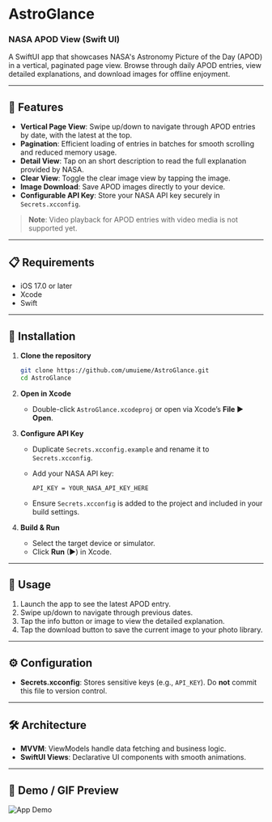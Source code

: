 # AstroGlance
### NASA APOD View (Swift UI)

A SwiftUI app that showcases NASA's Astronomy Picture of the Day (APOD) in a vertical, paginated page view. Browse through daily APOD entries, view detailed explanations, and download images for offline enjoyment.

---

## 🚀 Features

* **Vertical Page View**: Swipe up/down to navigate through APOD entries by date, with the latest at the top.
* **Pagination**: Efficient loading of entries in batches for smooth scrolling and reduced memory usage.
* **Detail View**: Tap on an short description to read the full explanation provided by NASA.
* **Clear View**: Toggle the clear image view by tapping the image.
* **Image Download**: Save APOD images directly to your device.
* **Configurable API Key**: Store your NASA API key securely in `Secrets.xcconfig`.

> **Note**: Video playback for APOD entries with video media is not supported yet.

---

## 📋 Requirements

* iOS 17.0 or later
* Xcode
* Swift

---

## 🔧 Installation

1. **Clone the repository**

   ```bash
   git clone https://github.com/umuieme/AstroGlance.git
   cd AstroGlance
   ```

2. **Open in Xcode**

   * Double-click `AstroGlance.xcodeproj` or open via Xcode’s **File ▶ Open**.

3. **Configure API Key**

   * Duplicate `Secrets.xcconfig.example` and rename it to `Secrets.xcconfig`.
   * Add your NASA API key:

     ```xcconfig
     API_KEY = YOUR_NASA_API_KEY_HERE
     ```
   * Ensure `Secrets.xcconfig` is added to the project and included in your build settings.

4. **Build & Run**

   * Select the target device or simulator.
   * Click **Run** (▶) in Xcode.

---

## 📖 Usage

1. Launch the app to see the latest APOD entry.
2. Swipe up/down to navigate through previous dates.
3. Tap the info button or image to view the detailed explanation.
4. Tap the download button to save the current image to your photo library.

---

## ⚙️ Configuration

* **Secrets.xcconfig**: Stores sensitive keys (e.g., `API_KEY`). Do **not** commit this file to version control.

---

## 🛠 Architecture

* **MVVM**: ViewModels handle data fetching and business logic.
* **SwiftUI Views**: Declarative UI components with smooth animations.

---

## 🎥 Demo / GIF Preview

![App Demo](Demo.gif)